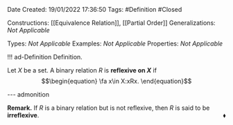 <br />
<br />

Date Created: 19/01/2022 17:36:50
Tags: #Definition #Closed

Constructions: [[Equivalence Relation]], [[Partial Order]]
Generalizations: _Not Applicable_

Types: _Not Applicable_
Examples: _Not Applicable_ 
Properties: _Not Applicable_

!!! ad-Definition Definition.

Let $X$ be a set. A binary relation $R$ is **reflexive on $X$** if
$$\begin{equation}
    \fa x\in X:xRx.
\end{equation}$$

--- admonition

**Remark.** If $R$ is a binary relation but is not reflexive, then $R$ is said to be **irreflexive**.<span style="float:right;">$\blacklozenge$</span>
